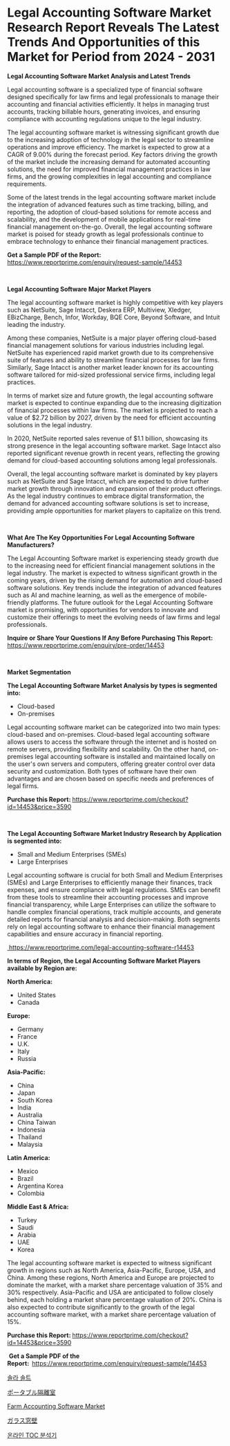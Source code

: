 <p><h1>Legal Accounting Software Market Research Report Reveals The Latest Trends And Opportunities of this Market for Period from 2024 - 2031</h1></p><p><strong>Legal Accounting Software Market Analysis and Latest Trends</strong></p>
<p><p>Legal accounting software is a specialized type of financial software designed specifically for law firms and legal professionals to manage their accounting and financial activities efficiently. It helps in managing trust accounts, tracking billable hours, generating invoices, and ensuring compliance with accounting regulations unique to the legal industry.</p><p>The legal accounting software market is witnessing significant growth due to the increasing adoption of technology in the legal sector to streamline operations and improve efficiency. The market is expected to grow at a CAGR of 9.00% during the forecast period. Key factors driving the growth of the market include the increasing demand for automated accounting solutions, the need for improved financial management practices in law firms, and the growing complexities in legal accounting and compliance requirements.</p><p>Some of the latest trends in the legal accounting software market include the integration of advanced features such as time tracking, billing, and reporting, the adoption of cloud-based solutions for remote access and scalability, and the development of mobile applications for real-time financial management on-the-go. Overall, the legal accounting software market is poised for steady growth as legal professionals continue to embrace technology to enhance their financial management practices.</p></p>
<p><strong>Get a Sample PDF of the Report:&nbsp;</strong> <a href="https://www.reportprime.com/enquiry/request-sample/14453">https://www.reportprime.com/enquiry/request-sample/14453</a></p>
<p>&nbsp;</p>
<p><strong>Legal Accounting Software Major Market Players</strong></p>
<p><p>The legal accounting software market is highly competitive with key players such as NetSuite, Sage Intacct, Deskera ERP, Multiview, Xledger, EBizCharge, Bench, Infor, Workday, BQE Core, Beyond Software, and Intuit leading the industry. </p><p>Among these companies, NetSuite is a major player offering cloud-based financial management solutions for various industries including legal. NetSuite has experienced rapid market growth due to its comprehensive suite of features and ability to streamline financial processes for law firms. Similarly, Sage Intacct is another market leader known for its accounting software tailored for mid-sized professional service firms, including legal practices. </p><p>In terms of market size and future growth, the legal accounting software market is expected to continue expanding due to the increasing digitization of financial processes within law firms. The market is projected to reach a value of $2.72 billion by 2027, driven by the need for efficient accounting solutions in the legal industry.</p><p>In 2020, NetSuite reported sales revenue of $1.1 billion, showcasing its strong presence in the legal accounting software market. Sage Intacct also reported significant revenue growth in recent years, reflecting the growing demand for cloud-based accounting solutions among legal professionals.</p><p>Overall, the legal accounting software market is dominated by key players such as NetSuite and Sage Intacct, which are expected to drive further market growth through innovation and expansion of their product offerings. As the legal industry continues to embrace digital transformation, the demand for advanced accounting software solutions is set to increase, providing ample opportunities for market players to capitalize on this trend.</p></p>
<p>&nbsp;</p>
<p><strong>What Are The Key Opportunities For Legal Accounting Software Manufacturers?</strong></p>
<p><p>The Legal Accounting Software market is experiencing steady growth due to the increasing need for efficient financial management solutions in the legal industry. The market is expected to witness significant growth in the coming years, driven by the rising demand for automation and cloud-based software solutions. Key trends include the integration of advanced features such as AI and machine learning, as well as the emergence of mobile-friendly platforms. The future outlook for the Legal Accounting Software market is promising, with opportunities for vendors to innovate and customize their offerings to meet the evolving needs of law firms and legal professionals.</p></p>
<p><strong>Inquire or Share Your Questions If Any Before Purchasing This Report:</strong> <a href="https://www.reportprime.com/enquiry/pre-order/14453">https://www.reportprime.com/enquiry/pre-order/14453</a></p>
<p>&nbsp;</p>
<p><strong>Market Segmentation</strong></p>
<p><strong>The Legal Accounting Software Market Analysis by types is segmented into:</strong></p>
<p><ul><li>Cloud-based</li><li>On-premises</li></ul></p>
<p><p>Legal accounting software market can be categorized into two main types: cloud-based and on-premises. Cloud-based legal accounting software allows users to access the software through the internet and is hosted on remote servers, providing flexibility and scalability. On the other hand, on-premises legal accounting software is installed and maintained locally on the user's own servers and computers, offering greater control over data security and customization. Both types of software have their own advantages and are chosen based on specific needs and preferences of legal firms.</p></p>
<p><strong>Purchase this Report:&nbsp;</strong><a href="https://www.reportprime.com/checkout?id=14453&price=3590">https://www.reportprime.com/checkout?id=14453&price=3590</a></p>
<p>&nbsp;</p>
<p><strong>The Legal Accounting Software Market Industry Research by Application is segmented into:</strong></p>
<p><ul><li>Small and Medium Enterprises (SMEs)</li><li>Large Enterprises</li></ul></p>
<p><p>Legal accounting software is crucial for both Small and Medium Enterprises (SMEs) and Large Enterprises to efficiently manage their finances, track expenses, and ensure compliance with legal regulations. SMEs can benefit from these tools to streamline their accounting processes and improve financial transparency, while Large Enterprises can utilize the software to handle complex financial operations, track multiple accounts, and generate detailed reports for financial analysis and decision-making. Both segments rely on legal accounting software to enhance their financial management capabilities and ensure accuracy in financial reporting.</p></p>
<p><a href="https://www.reportprime.com/legal-accounting-software-r14453">&nbsp;https://www.reportprime.com/legal-accounting-software-r14453</a></p>
<p><strong>In terms of Region, the Legal Accounting Software Market Players available by Region are:</strong></p>
<p>
    <p> <strong> North America: </strong>
        <ul>
            <li>United States</li>
            <li>Canada</li>
        </ul>
        </p> 
    <p> <strong> Europe: </strong>
        <ul>
            <li>Germany</li>
            <li>France</li>
            <li>U.K.</li>
            <li>Italy</li>
            <li>Russia</li>
        </ul>
        </p> 
    <p> <strong> Asia-Pacific: </strong>
        <ul>
            <li>China</li>
            <li>Japan</li>
            <li>South Korea</li>
            <li>India</li>
            <li>Australia</li>
            <li>China Taiwan</li>
            <li>Indonesia</li>
            <li>Thailand</li>
            <li>Malaysia</li>
        </ul>
        </p> 
    <p> <strong> Latin America: </strong>
        <ul>
            <li>Mexico</li>
            <li>Brazil</li>
            <li>Argentina Korea</li>
            <li>Colombia</li>
        </ul>
        </p> 
    <p> <strong> Middle East & Africa: </strong>
        <ul>
            <li>Turkey</li>
            <li>Saudi</li>
            <li>Arabia</li>
            <li>UAE</li>
            <li>Korea</li>
        </ul>
    </p>
    </p>
<p><p>The legal accounting software market is expected to witness significant growth in regions such as North America, Asia-Pacific, Europe, USA, and China. Among these regions, North America and Europe are projected to dominate the market, with a market share percentage valuation of 35% and 30% respectively. Asia-Pacific and USA are anticipated to follow closely behind, each holding a market share percentage valuation of 20%. China is also expected to contribute significantly to the growth of the legal accounting software market, with a market share percentage valuation of 15%.</p></p>
<p><strong>Purchase this Report: </strong><a href="https://www.reportprime.com/checkout?id=14453&price=3590">https://www.reportprime.com/checkout?id=14453&price=3590</a></p>
<p>&nbsp;<strong>Get a Sample PDF of the Report:&nbsp;&nbsp;</strong><a href="https://www.reportprime.com/enquiry/request-sample/14453">https://www.reportprime.com/enquiry/request-sample/14453</a></p>
<p><strong></strong></p>
<p><p><a href="https://medium.com/@johnjames655/%ED%83%9C%EC%96%91-%EC%97%BC%EA%B0%80%EC%8B%9C%EC%9E%A5-%EA%B7%9C%EB%AA%A8-%EC%8B%9C%EC%9E%A5-%EC%A0%84%EB%A7%9D-%EB%B0%8F-%EC%8B%9C%EC%9E%A5-%EC%98%88%EC%B8%A1-2024%EB%85%84%EB%B6%80%ED%84%B0-2031%EB%85%84%EA%B9%8C%EC%A7%80-814d6b81d19a">솔라 솔트</a></p><p><a href="https://github.com/mathieurico66/Market-Research-Report-List-1/blob/main/733723725373.md">ポータブル隔離室</a></p><p><a href="https://github.com/irfadac/Market-Research-Report-List-2/blob/main/farm-accounting-software-market.md">Farm Accounting Software Market</a></p><p><a href="https://medium.com/@antonehyatt1/%E3%82%AC%E3%83%A9%E3%82%B9%E7%AA%93%E5%A3%81%E5%B8%82%E5%A0%B4-%E5%B8%82%E5%A0%B4%E3%82%B7%E3%82%A7%E3%82%A2-%E5%B8%82%E5%A0%B4%E3%83%88%E3%83%AC%E3%83%B3%E3%83%89-%E5%B0%86%E6%9D%A5%E3%81%AE%E6%88%90%E9%95%B7%E3%82%92%E6%8E%A2%E3%82%8B-85eb7b363926">ガラス窓壁</a></p><p><a href="https://medium.com/@lolitanader1/%EC%98%A8%EB%9D%BC%EC%9D%B8-toc-%EB%B6%84%EC%84%9D%EA%B8%B0-%EC%8B%9C%EC%9E%A5-%EC%8B%9C%EC%9E%A5-%EC%A0%90%EC%9C%A0%EC%9C%A8-%EC%8B%9C%EC%9E%A5-%EB%8F%99%ED%96%A5-%EB%B0%8F-%EB%AF%B8%EB%9E%98-%EC%84%B1%EC%9E%A5-%ED%83%90%EC%83%89-6dda29241ca7">온라인 TOC 분석기</a></p></p>